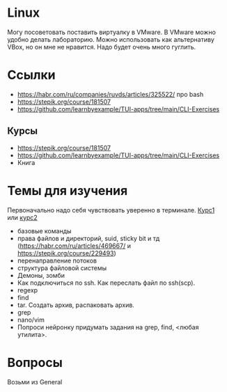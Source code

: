 # Linux
Могу посоветовать поставить виртуалку в VMware. В VMware можно удобно делать лабораторию. Можно использовать как альтернативу VBox, но он мне не нравится.
Надо будет очень много гуглить.
# Ссылки
- https://habr.com/ru/companies/ruvds/articles/325522/ про bash
- https://stepik.org/course/181507
- https://github.com/learnbyexample/TUI-apps/tree/main/CLI-Exercises
## Курсы
- https://stepik.org/course/181507
- https://github.com/learnbyexample/TUI-apps/tree/main/CLI-Exercises
- Книга
# Темы для изучения
Первоначально надо себя чувствовать уверенно в терминале. [Курс1](https://stepik.org/course/762) или [курс2](https://stepik.org/course/73)
- базовые команды
- права файлов и директорий, suid, sticky bit и тд (https://habr.com/ru/articles/469667/ и https://stepik.org/course/229493)
- перенаправление потоков
- структура файловой системы
- Демоны, зомби
- Как подключиться по ssh. Как переслать файл по ssh(scp).
- regexp
- find
- tar. Создать архив, распаковать архив.
- grep
- nano/vim
- Попроси нейронку придумать задания на grep, find, <любая утилита>.
# Вопросы
Возьми из General